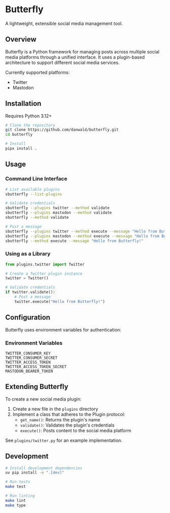 # Butterfly

A lightweight, extensible social media management tool.

## Overview

Butterfly is a Python framework for managing posts across multiple social media platforms through a unified interface. It uses a plugin-based architecture to support different social media services.

Currently supported platforms:
- Twitter
- Mastodon

## Installation

Requires Python 3.12+

```bash
# Clone the repository
git clone https://github.com/danwald/butterfly.git
cd butterfly

# Install
pipx install .
```

## Usage

### Command Line Interface

```bash
# List available plugins
sbutterfly --list-plugins

# Validate credentials
sbutterfly --plugins twitter --method validate
sbutterfly --plugins mastodon --method validate
sbutterfly --method validate

# Post a message
sbutterfly --plugins twitter --method execute --message "Hello from Butterfly!"
sbutterfly --plugins mastodon --method execute --message "Hello from Butterfly!"
sbutterfly --method execute --message "Hello from Butterfly!"
```

### Using as a Library

```python
from plugins.twitter import Twitter

# Create a Twitter plugin instance
twitter = Twitter()

# Validate credentials
if twitter.validate():
    # Post a message
    twitter.execute("Hello from Butterfly!")
```

## Configuration

Butterfly uses environment variables for authentication:

### Environment Variables
```
TWITTER_CONSUMER_KEY
TWITTER_CONSUMER_SECRET
TWITTER_ACCESS_TOKEN
TWITTER_ACCESS_TOKEN_SECRET
MASTODON_BEARER_TOKEN
```

## Extending Butterfly

To create a new social media plugin:

1. Create a new file in the `plugins` directory
2. Implement a class that adheres to the Plugin protocol:
   - `get_name()`: Returns the plugin's name
   - `validate()`: Validates the plugin's credentials
   - `execute()`: Posts content to the social media platform

See `plugins/twitter.py` for an example implementation.

## Development

```bash
# Install development dependencies
uv pip install -e ".[dev]"

# Run tests
make test

# Run linting
make lint
make type
```
